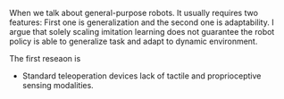 
When we talk about general-purpose robots. It usually requires two features:
First one is generalization and the second one is adaptability. I argue that solely scaling imitation learning does not guarantee the robot policy is able to generalize task and adapt to dynamic environment.

The first reseaon is 

- Standard teleoperation devices lack of tactile and proprioceptive sensing modalities. 
